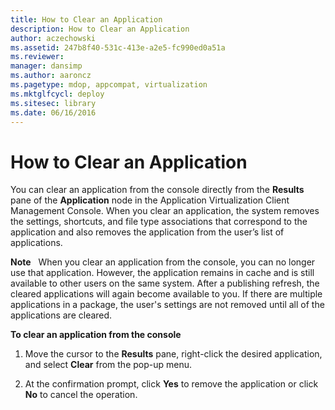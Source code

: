 ```yaml
---
title: How to Clear an Application
description: How to Clear an Application
author: aczechowski
ms.assetid: 247b8f40-531c-413e-a2e5-fc990ed0a51a
ms.reviewer: 
manager: dansimp
ms.author: aaroncz
ms.pagetype: mdop, appcompat, virtualization
ms.mktglfcycl: deploy
ms.sitesec: library
ms.date: 06/16/2016
---
```



# How to Clear an Application


You can clear an application from the console directly from the **Results** pane of the **Application** node in the Application Virtualization Client Management Console. When you clear an application, the system removes the settings, shortcuts, and file type associations that correspond to the application and also removes the application from the user’s list of applications.

**Note**  
When you clear an application from the console, you can no longer use that application. However, the application remains in cache and is still available to other users on the same system. After a publishing refresh, the cleared applications will again become available to you. If there are multiple applications in a package, the user's settings are not removed until all of the applications are cleared.

 

**To clear an application from the console**

1.  Move the cursor to the **Results** pane, right-click the desired application, and select **Clear** from the pop-up menu.

2.  At the confirmation prompt, click **Yes** to remove the application or click **No** to cancel the operation.

 

 





